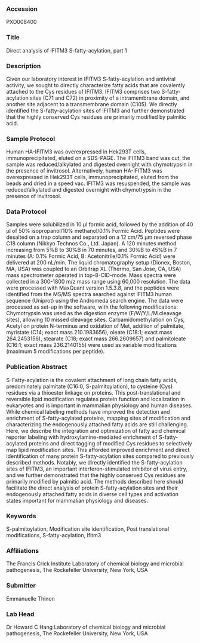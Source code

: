 ### Accession
PXD008400

### Title
Direct analysis of IFITM3 S-fatty-acylation, part 1

### Description
Given our laboratory interest in IFITM3 S-fatty-acylation and antiviral activity, we sought to directly characterize fatty acids that are covalently attached to the Cys residues of IFITM3. IFITM3 comprises two S-fatty-acylation sites (C71 and C72) in proximity of a intramembrane domain, and another site adjacent to a transmembrane domain (C105). We directly identified the S-fatty-acylation sites of IFITM3 and further demonstrated that the highly conserved Cys residues are primarily modified by palmitic acid.

### Sample Protocol
Human HA-IFITM3 was overexpressed in Hek293T cells, immunoprecipitated, eluted on a SDS-PAGE. The IFITM3 band was cut, the sample was reduced/alkylated and digested overnight with chymotrypsin in the presence of invitrosol. Alternatively, human HA-IFITM3 was overexpressed in Hek293T cells, immunoprecipitated, eluted from the beads and dried in a speed vac. IFITM3 was resuspended, the sample was reduced/alkylated and digested overnight with chymotrypsin in the presence of invitrosol.

### Data Protocol
Samples were solubilized in 10 µl formic acid, followed by the addition of 40 µl of 50% isopropanol/10% methanol/0.1% Formic Acid. Peptides were desalted on a trap column and separated on a 12 cm/75 μm reversed phase C18 column (Nikkyo Technos Co., Ltd. Japan). A 120 minutes method increasing from 5%B to 30%B in 70 minutes, and 30%B to 45%B in 7 minutes (A: 0.1% Formic Acid, B: Acetonitrile/0.1% Formic Acid) were delivered at 200 nL/min.  The liquid chromatography setup (Dionex, Boston, MA, USA) was coupled to an Orbitrap XL (Thermo, San Jose, CA, USA) mass spectrometer operated in top-8-CID-mode. Mass spectra were collected in a 300-1800 m/z mass range using 60,000 resolution. The data were processed with MaxQuant version 1.5.3.8, and the peptides were identified from the MS/MS spectra searched against IFITM3 human sequence (Uniprot) using the Andromeda search engine. The data were processed as set-up in the software, with the following modifications: Chymotrypsin was used as the digestion enzyme (F/W/Y/L/M cleavage sites), allowing 10 missed cleavage sites.  Carbamidomethylation on Cys, Acetyl on protein N-terminus and oxidation of Met, addition of palmitate, myristate (C14; exact mass 210.1983656), oleate (C18:1; exact mass 264.2453156), stearate (C18; exact mass 266.2609657) and palmitoleate (C16:1; exact mass 236.2140155) were used as variable modifications (maximum 5 modifications per peptide).

### Publication Abstract
S-Fatty-acylation is the covalent attachment of long chain fatty acids, predominately palmitate (C16:0, S-palmitoylation), to cysteine (Cys) residues via a thioester linkage on proteins. This post-translational and reversible lipid modification regulates protein function and localization in eukaryotes and is important in mammalian physiology and human diseases. While chemical labeling methods have improved the detection and enrichment of S-fatty-acylated proteins, mapping sites of modification and characterizing the endogenously attached fatty acids are still challenging. Here, we describe the integration and optimization of fatty acid chemical reporter labeling with hydroxylamine-mediated enrichment of S-fatty-acylated proteins and direct tagging of modified Cys residues to selectively map lipid modification sites. This afforded improved enrichment and direct identification of many protein S-fatty-acylation sites compared to previously described methods. Notably, we directly identified the S-fatty-acylation sites of IFITM3, an important interferon-stimulated inhibitor of virus entry, and we further demonstrated that the highly conserved Cys residues are primarily modified by palmitic acid. The methods described here should facilitate the direct analysis of protein S-fatty-acylation sites and their endogenously attached fatty acids in diverse cell types and activation states important for mammalian physiology and diseases.

### Keywords
S-palmitoylation, Modification site identification, Post translational modifications, S-fatty-acylation, Ifitm3

### Affiliations
The Francis Crick Institute
Laboratory of chemical biology and microbial pathogenesis, The Rockefeller University, New York, USA

### Submitter
Emmanuelle Thinon

### Lab Head
Dr Howard C Hang
Laboratory of chemical biology and microbial pathogenesis, The Rockefeller University, New York, USA


